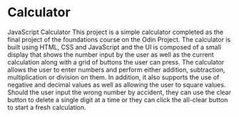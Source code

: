 # Calculator
JavaScript Calculator
This project is a simple calculator completed as the final project of the foundations course on the Odin Project. The calculator is built using HTML, CSS and JavaScript and the UI is composed of a small display that shows the number input by the user as well as the current calculation along with a grid of buttons the user can press. The calculator allows the user to enter numbers and perform either addition, subtraction, multiplication or division on them. In addition, it also supports the use of negative and decimal values as well as allowing the user to square values. Should the user input the wrong number by accident, they can use the clear button to delete a single digit at a time or they can click the all-clear button to start a fresh calculation.